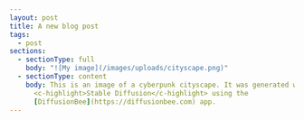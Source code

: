 ```yaml
---
layout: post
title: A new blog post
tags:
  - post
sections:
  - sectionType: full
    body: "![My image](/images/uploads/cityscape.png)"
  - sectionType: content
    body: This is an image of a cyberpunk cityscape. It was generated with
      <c-highlight>Stable Diffusion</c-highlight> using the
      [DiffusionBee](https://diffusionbee.com) app.
---
```

